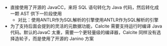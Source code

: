 - 直接使用了开源的 JavaCC，来将 SQL 语句转化为 Java 代码，然后转化成一颗 AST 供下一阶段使用
  - 对比：使用ANTLR作为SQL解析的引擎使用ANTLR作为SQL解析的引擎
- 为了支持后面会提到的灵活的元数据功能，Calcite 需要支持运行时编译 Java 代码。默认的JavaC 太重，需要一个更轻量级的编译器，Calcite 同样没有选择造轮子，而是使用了开源的 Janino 方案